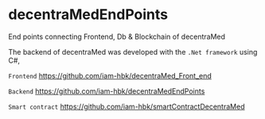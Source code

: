 # decentraMedEndPoints
End points connecting Frontend, Db &amp; Blockchain of decentraMed 

The backend of decentraMed was developed with the `.Net framework` using C#,

`Frontend`
https://github.com/iam-hbk/decentraMed_Front_end


`Backend`
https://github.com/iam-hbk/decentraMedEndPoints

`Smart contract`
https://github.com/iam-hbk/smartContractDecentraMed
